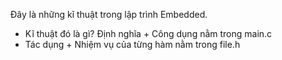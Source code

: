 Đây là những kĩ thuật trong lập trình Embedded.

- Kĩ thuật đó là gì? Định nghĩa + Công dụng nằm trong main.c
- Tác dụng + Nhiệm vụ của từng hàm nằm trong file.h
